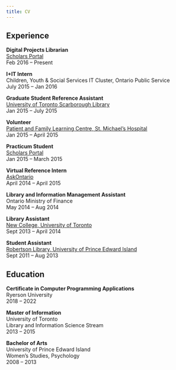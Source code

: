 ```yaml
---
title: CV
---
```


## Experience

**Digital Projects Librarian**<br>
[Scholars Portal](https://scholarsportal.info)<br>
Feb 2016 – Present

**I+IT Intern**<br>
Children, Youth & Social Services IT Cluster, Ontario Public Service<br>
July 2015 – Jan 2016

**Graduate Student Reference Assistant**<br>
[University of Toronto Scarborough Library](https://utsc.library.utoronto.ca/)<br>
Jan 2015 – July 2015

**Volunteer**<br>
[Patient and Family Learning Centre, St. Michael’s Hospital](http://www.stmichaelshospital.com/learn/patient-family-learning-centre.php)<br>
Jan 2015 – April 2015

**Practicum Student**<br>
[Scholars Portal](https://scholarsportal.info)<br>
Jan 2015 – March 2015

**Virtual Reference Intern**<br>
[AskOntario](https://www.ocls.ca/services/askontario)<br>
April 2014 – April 2015

**Library and Information Management Assistant**<br>
Ontario Ministry of Finance<br>
May 2014 – Aug 2014

**Library Assistant**<br>
[New College, University of Toronto](http://www.newcollege.utoronto.ca/academics/new-college-academic-programs/d-g-ivey-library/)<br>
Sept 2013 – April 2014

**Student Assistant**<br>
[Robertson Library, University of Prince Edward Island](https://library.upei.ca/)<br>
Sept 2011 – Aug 2013

## Education

**Certificate in Computer Programming Applications**<br>
Ryerson University<br>
2018 – 2022

**Master of Information**<br>
University of Toronto<br>
Library and Information Science Stream<br>
2013 – 2015

**Bachelor of Arts**<br>
University of Prince Edward Island<br>
Women’s Studies, Psychology<br>
2008 – 2013
